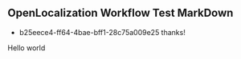 ## OpenLocalization Workflow Test MarkDown
* b25eece4-ff64-4bae-bff1-28c75a009e25 
thanks!

Hello world